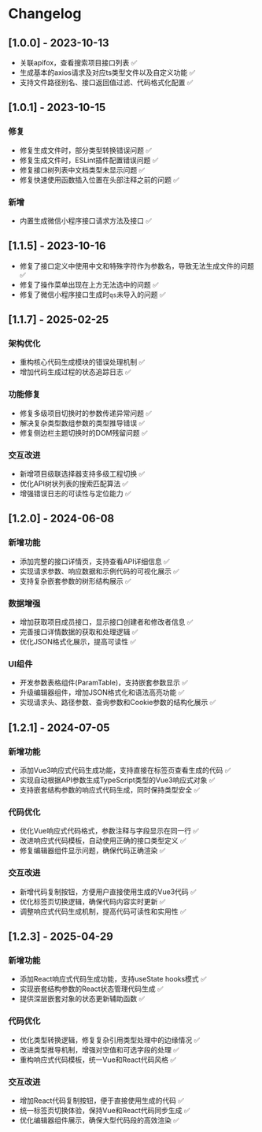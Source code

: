 <!--
 * @FilePath: /AutoAPIGen/CHANELOG.md
 * @Description: 
-->
# Changelog

## [1.0.0] - 2023-10-13

- 关联apifox，查看搜索项目接口列表 ✅
- 生成基本的axios请求及对应ts类型文件以及自定义功能 ✅
- 支持文件路径别名、接口返回值过滤、代码格式化配置 ✅

## [1.0.1] - 2023-10-15

### 修复

- 修复生成文件时，部分类型转换错误问题 ✅
- 修复生成文件时，ESLint插件配置错误问题 ✅
- 修复接口树列表中文档类型未显示问题 ✅
- 修复快速使用函数插入位置在头部注释之前的问题 ✅

### 新增

- 内置生成微信小程序接口请求方法及接口 ✅

## [1.1.5] - 2023-10-16

- 修复了接口定义中使用中文和特殊字符作为参数名，导致无法生成文件的问题 ✅
- 修复了操作菜单出现在上方无法选中的问题 ✅
- 修复了微信小程序接口生成时`qs`未导入的问题 ✅

## [1.1.7] - 2025-02-25

### 架构优化

- 重构核心代码生成模块的错误处理机制 ✅
- 增加代码生成过程的状态追踪日志 ✅

### 功能修复

- 修复多级项目切换时的参数传递异常问题 ✅  
- 解决复杂类型数组参数的类型推导错误 ✅
- 修复侧边栏主题切换时的DOM残留问题 ✅

### 交互改进

- 新增项目级联选择器支持多级工程切换 ✅
- 优化API树状列表的搜索匹配算法 ✅
- 增强错误日志的可读性与定位能力 ✅

## [1.2.0] - 2024-06-08

### 新增功能

- 添加完整的接口详情页，支持查看API详细信息 ✅
- 实现请求参数、响应数据和示例代码的可视化展示 ✅
- 支持复杂嵌套参数的树形结构展示 ✅

### 数据增强

- 增加获取项目成员接口，显示接口创建者和修改者信息 ✅
- 完善接口详情数据的获取和处理逻辑 ✅
- 优化JSON格式化展示，提高可读性 ✅

### UI组件

- 开发参数表格组件(ParamTable)，支持嵌套参数显示 ✅
- 升级编辑器组件，增加JSON格式化和语法高亮功能 ✅
- 实现请求头、路径参数、查询参数和Cookie参数的结构化展示 ✅

## [1.2.1] - 2024-07-05

### 新增功能

- 添加Vue3响应式代码生成功能，支持直接在标签页查看生成的代码 ✅
- 实现自动根据API参数生成TypeScript类型的Vue3响应式对象 ✅
- 支持嵌套结构参数的响应式代码生成，同时保持类型安全 ✅

### 代码优化

- 优化Vue响应式代码格式，参数注释与字段显示在同一行 ✅
- 改进响应式代码模板，自动使用正确的接口类型定义 ✅
- 修复编辑器组件显示问题，确保代码正确渲染 ✅

### 交互改进

- 新增代码复制按钮，方便用户直接使用生成的Vue3代码 ✅
- 优化标签页切换逻辑，确保代码内容实时更新 ✅
- 调整响应式代码生成机制，提高代码可读性和实用性 ✅

## [1.2.3] - 2025-04-29

### 新增功能

- 添加React响应式代码生成功能，支持useState hooks模式 ✅
- 实现嵌套结构参数的React状态管理代码生成 ✅
- 提供深层嵌套对象的状态更新辅助函数 ✅

### 代码优化

- 优化类型转换逻辑，修复复杂引用类型处理中的边缘情况 ✅
- 改进类型推导机制，增强对空值和可选字段的处理 ✅
- 重构响应式代码模板，统一Vue和React代码风格 ✅

### 交互改进

- 增加React代码复制按钮，便于直接使用生成的代码 ✅
- 统一标签页切换体验，保持Vue和React代码同步生成 ✅
- 优化编辑器组件展示，确保大型代码段的高效渲染 ✅
